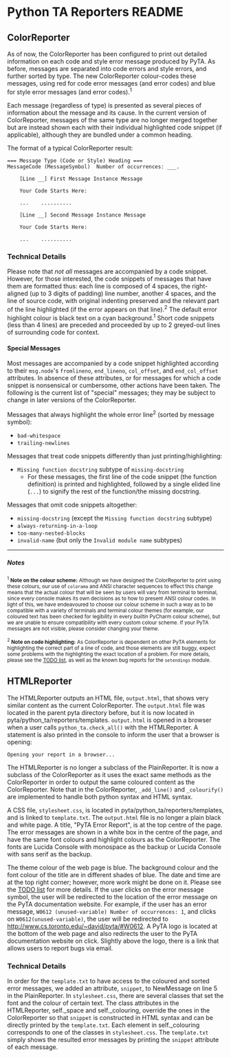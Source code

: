 # Python TA Reporters README

## ColorReporter

As of now, the ColorReporter has been configured to print out detailed
information on each code and style error message produced by PyTA.
As before, messages are separated into code errors and style errors, and
further sorted by type. The new ColorReporter colour-codes these
messages, using red for code error messages (and error codes) and blue
for style error messages (and error codes).<sup>1</sup>

Each message (regardless of type) is presented as several pieces of
information about the message and its cause. In the current version of
ColorReporter, messages of the same type are no longer merged together
but are instead shown each with their individual highlighted code snippet
(if applicable), although they are bundled under a common heading.

The format of a typical ColorReporter result:

```
=== Message Type (Code or Style) Heading ===
MessageCode (MessageSymbol)  Number of occurrences: ___.

    [Line __] First Message Instance Message

    Your Code Starts Here:

    ...    ..........

    [Line __] Second Message Instance Message

    Your Code Starts Here:

    ...    ..........

```

### Technical Details

Please note that _not all_ messages are accompanied by a code snippet.
However, for those interested, the code snippets of messages that have
them are formatted thus: each line is composed of 4 spaces, the right-
aligned (up to 3 digits of padding) line number, another 4 spaces, and
the line of source code, with original indenting preserved and the relevant
part of the line highlighted (if the error appears on that line).<sup>2</sup> The default
error highlight colour is black text on a cyan background.<sup>1</sup>
Short code snippets (less than 4 lines) are preceded and proceeded by
up to 2 greyed-out lines of surrounding code for context.

#### Special Messages

Most messages are accompanied by a code snippet highlighted according
to their `msg.node`'s `fromlineno`, `end_lineno`, `col_offset`, and `end_col_offset`
attributes. In absence of these attributes, or for messages for which a code
snippet is nonsensical or cumbersome, other actions have been taken.
The following is the current list of "special" messages; they may be
subject to change in later versions of the ColorReporter.

Messages that always highlight the whole error line<sup>2</sup> (sorted by message symbol):

- `bad-whitespace`
- `trailing-newlines`

Messages that treat code snippets differently than just printing/highlighting:

- `Missing function docstring` subtype of `missing-docstring`
  - For these messages, the first line of the code snippet (the function
    definition) is printed and highlighted, followed by a single elided
    line (`...`) to signify the rest of the function/the missing docstring.

Messages that omit code snippets altogether:

- `missing-docstring` (except the `Missing function docstring` subtype)
- `always-returning-in-a-loop`
- `too-many-nested-blocks`
- `invalid-name` (but only the `Invalid module name` subtypes)

---

##### Notes

<small><sup>1</sup> **Note on the colour scheme:**
Although we have designed the ColorReporter to print using these colours, our use of
`colorama` and ANSI character sequences to effect this change means that the actual
colour that will be seen by users will vary from terminal to terminal, since every console
makes its own decisions as to how to present ANSI colour codes. In light of this, we have
endeavoured to choose our colour scheme in such a way as to be compatible with a variety
of terminals and terminal colour themes (for example, our coloured text has been checked
for legibility in every _builtin_ PyCharm colour scheme), but we are unable to ensure
compatibility with every custom colour scheme. If your PyTA messages are not visible,
please consider changing your theme.</small>

<small><sup>2</sup> **Note on code highlighting:**
As ColorReporter is dependent on other PyTA elements for highlighting the correct part of a
line of code, and those elements are still buggy, expect some problems with the highlighting the
exact location of a problem. For more details, please see the [TODO list](TODO.md), as well as the known
bug reports for the `setendings` module.</small>

## HTMLReporter

The HTMLReporter outputs an HTML file, `output.html`, that shows very
similar content as the current ColorReporter. The `output.html` file was
located in the parent pyta directory before, but it is now located in
pyta/python_ta/reporters/templates. `output.html` is opened in a browser when
a user calls `python_ta.check_all()` with the HTMLReporter. A statement is also
printed in the console to inform the user that a browser is opening:

```
Opening your report in a browser...

```

The HTMLReporter is no longer a subclass of the PlainReporter. It is
now a subclass of the ColorReporter as it uses the exact same methods as the
ColorReporter in order to output the same coloured content as the ColorReporter.
Note that in the ColorReporter, `_add_line()` and `_colourify()` are implemented
to handle both python syntax and HTML syntax.

A CSS file, `stylesheet.css`, is located in pyta/python_ta/reporters/templates,
and is linked to `template.txt`. The `output.html` file is no longer a plain black
and white page. A title, "PyTA Error Report", is at the top centre of the page.
The error messages are shown in a white box in the centre of the page, and
have the same font colours and highlight colours as the ColorReporter.
The fonts are Lucida Console with monospace as the backup or Lucida Console
with sans serif as the backup.

The theme colour of the web page is blue. The background colour
and the font colour of the title are in different shades of blue. The date and
time are at the top right corner; however, more work might be done on it. Please
see the [TODO list](TODO.md) for more details. If the user clicks on the error
message symbol, the user will be redirected to the location of the error message
on the PyTA documentation website. For example, if the user has an error message,
`W0612 (unused-variable) Number of occurrences: 1`, and clicks on `W0612(unused-variable)`,
the user will be redirected to http://www.cs.toronto.edu/~david/pyta/#W0612. A
PyTA logo is located at the bottom of the web page and also redirects the user to
the PyTA documentation website on click. Slightly above the logo, there is a link
that allows users to report bugs via email.

### Technical Details

In order for the `template.txt` to have access to the coloured and sorted error
messages, we added an attribute, `snippet`, to NewMessage on line 5 in the PlainReporter.
In `stylesheet.css`, there are several classes that set the font and the
colour of certain text. The class attributes in the HTMLReporter, self.\_space
and self.\_colouring, override the ones in the ColorReporter so that `snippet`
is constructed in HTML syntax and can be directly printed by the `template.txt`.
Each element in self.\_colouring corresponds to one of the classes in `stylesheet.css`.
The `template.txt` simply shows the resulted error messages by printing the
`snippet` attribute of each message.
